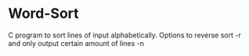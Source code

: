 # Word-Sort
C program to sort lines of input alphabetically.  Options to reverse sort -r and only output certain amount of lines -n
